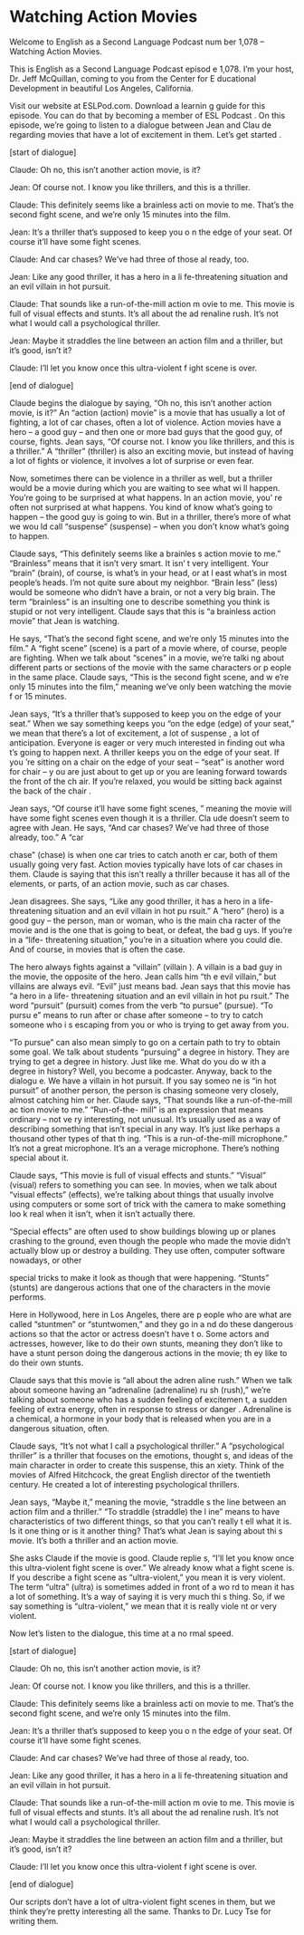 # Watching Action Movies

Welcome to English as a Second Language Podcast num ber 1,078 – Watching Action Movies.

This is English as a Second Language Podcast episod e 1,078. I’m your host, Dr. Jeff McQuillan, coming to you from the Center for E ducational Development in beautiful Los Angeles, California.

Visit our website at ESLPod.com. Download a learnin g guide for this episode. You can do that by becoming a member of ESL Podcast . On this episode, we’re going to listen to a dialogue between Jean and Clau de regarding movies that have a lot of excitement in them. Let’s get started .

[start of dialogue]

Claude: Oh no, this isn’t another action movie, is it?

Jean: Of course not. I know you like thrillers, and  this is a thriller.

Claude: This definitely seems like a brainless acti on movie to me. That’s the second fight scene, and we’re only 15 minutes into the film.

Jean: It’s a thriller that’s supposed to keep you o n the edge of your seat. Of course it’ll have some fight scenes.

Claude: And car chases? We’ve had three of those al ready, too.

Jean: Like any good thriller, it has a hero in a li fe-threatening situation and an evil villain in hot pursuit.

Claude: That sounds like a run-of-the-mill action m ovie to me. This movie is full of visual effects and stunts. It’s all about the ad renaline rush. It’s not what I would call a psychological thriller.

Jean: Maybe it straddles the line between an action  film and a thriller, but it’s good, isn’t it?

Claude: I’ll let you know once this ultra-violent f ight scene is over.

[end of dialogue]

Claude begins the dialogue by saying, “Oh no, this isn’t another action movie, is it?” An “action (action) movie” is a movie that has  usually a lot of fighting, a lot of car chases, often a lot of violence. Action movies have a hero – a good guy – and then one or more bad guys that the good guy, of  course, fights. Jean says, “Of course not. I know you like thrillers, and this  is a thriller.” A “thriller” (thriller) is also an exciting movie, but instead of having a lot  of fights or violence, it involves a lot of surprise or even fear.

Now, sometimes there can be violence in a thriller as well, but a thriller would be a movie during which you are waiting to see what wi ll happen. You’re going to be surprised at what happens. In an action movie, you’ re often not surprised at what happens. You kind of know what’s going to happen – the good guy is going to win. But in a thriller, there’s more of what we wou ld call “suspense” (suspense) – when you don’t know what’s going to happen.

Claude says, “This definitely seems like a brainles s action movie to me.” “Brainless” means that it isn’t very smart. It isn’ t very intelligent. Your “brain” (brain), of course, is what’s in your head, or at l east what’s in most people’s heads. I’m not quite sure about my neighbor. “Brain less” (less) would be someone who didn’t have a brain, or not a very big brain. The term “brainless” is an insulting one to describe something you think is  stupid or not very intelligent. Claude says that this is “a brainless action movie”  that Jean is watching.

He says, “That’s the second fight scene, and we’re only 15 minutes into the film.” A “fight scene” (scene) is a part of a movie where,  of course, people are fighting. When we talk about “scenes” in a movie, we’re talki ng about different parts or sections of the movie with the same characters or p eople in the same place. Claude says, “This is the second fight scene, and w e’re only 15 minutes into the film,” meaning we’ve only been watching the movie f or 15 minutes.

Jean says, “It’s a thriller that’s supposed to keep  you on the edge of your seat.” When we say something keeps you “on the edge (edge)  of your seat,” we mean that there’s a lot of excitement, a lot of suspense , a lot of anticipation. Everyone is eager or very much interested in finding out wha t’s going to happen next. A thriller keeps you on the edge of your seat. If you ’re sitting on a chair on the edge of your seat – “seat” is another word for chair – y ou are just about to get up or you are leaning forward towards the front of the ch air. If you’re relaxed, you would be sitting back against the back of the chair .

Jean says, “Of course it’ll have some fight scenes, ” meaning the movie will have some fight scenes even though it is a thriller. Cla ude doesn’t seem to agree with Jean. He says, “And car chases? We’ve had three of those already, too.” A “car

chase” (chase) is when one car tries to catch anoth er car, both of them usually going very fast. Action movies typically have lots of car chases in them. Claude is saying that this isn’t really a thriller because it  has all of the elements, or parts, of an action movie, such as car chases.

Jean disagrees. She says, “Like any good thriller, it has a hero in a life- threatening situation and an evil villain in hot pu rsuit.” A “hero” (hero) is a good guy – the person, man or woman, who is the main cha racter of the movie and is the one that is going to beat, or defeat, the bad g uys. If you’re in a “life- threatening situation,” you’re in a situation where  you could die. And of course, in movies that is often the case.

The hero always fights against a “villain” (villain ). A villain is a bad guy in the movie, the opposite of the hero. Jean calls him “th e evil villain,” but villains are always evil. “Evil” just means bad. Jean says that this movie has “a hero in a life- threatening situation and an evil villain in hot pu rsuit.” The word “pursuit” (pursuit) comes from the verb “to pursue” (pursue). “To pursu e” means to run after or chase after someone – to try to catch someone who i s escaping from you or who is trying to get away from you.

“To pursue” can also mean simply to go on a certain  path to try to obtain some goal. We talk about students “pursuing” a degree in  history. They are trying to get a degree in history. Just like me. What do you do w ith a degree in history? Well, you become a podcaster. Anyway, back to the dialogu e. We have a villain in  hot pursuit. If you say someo ne is “in hot pursuit” of another person, the person is chasing someone very closely,  almost catching him or her. Claude says, “That sounds like a run-of-the-mill ac tion movie to me.” “Run-of-the- mill” is an expression that means ordinary – not ve ry interesting, not unusual. It’s usually used as a way of describing something that isn’t special in any way. It’s just like perhaps a thousand other types of that th ing. “This is a run-of-the-mill microphone.” It’s not a great microphone. It’s an a verage microphone. There’s nothing special about it.

Claude says, “This movie is full of visual effects and stunts.” “Visual” (visual) refers to something you can see. In movies, when we  talk about “visual effects” (effects), we’re talking about things that usually involve using computers or some sort of trick with the camera to make something loo k real when it isn’t, when it isn’t actually there.

“Special effects” are often used to show buildings blowing up or planes crashing to the ground, even though the people who made the movie didn’t actually blow up or destroy a building. They use often, computer software nowadays, or other

special tricks to make it look as though that were happening. “Stunts” (stunts) are dangerous actions that one of the characters in the  movie performs.

Here in Hollywood, here in Los Angeles, there are p eople who are what are called “stuntmen” or “stuntwomen,” and they go in a nd do these dangerous actions so that the actor or actress doesn’t have t o. Some actors and actresses, however, like to do their own stunts, meaning they don’t like to have a stunt person doing the dangerous actions in the movie; th ey like to do their own stunts.

Claude says that this movie is “all about the adren aline rush.” When we talk about someone having an “adrenaline (adrenaline) ru sh (rush),” we’re talking about someone who has a sudden feeling of excitemen t, a sudden feeling of extra energy, often in response to stress or danger . Adrenaline is a chemical, a hormone in your body that is released when you are in a dangerous situation, often.

Claude says, “It’s not what I call a psychological thriller.” A “psychological thriller” is a thriller that focuses on the emotions, thought s, and ideas of the main character in order to create this suspense, this an xiety. Think of the movies of Alfred Hitchcock, the great English director of the  twentieth century. He created a lot of interesting psychological thrillers.

Jean says, “Maybe it,” meaning the movie, “straddle s the line between an action film and a thriller.” “To straddle (straddle) the l ine” means to have characteristics of two different things, so that you can’t really t ell what it is. Is it one thing or is it another thing? That’s what Jean is saying about thi s movie. It’s both a thriller and an action movie.

She asks Claude if the movie is good. Claude replie s, “I’ll let you know once this ultra-violent fight scene is over.” We already know  what a fight scene is. If you describe a fight scene as “ultra-violent,” you mean  it is very violent. The term “ultra” (ultra) is sometimes added in front of a wo rd to mean it has a lot of something. It’s a way of saying it is very much thi s thing. So, if we say something is “ultra-violent,” we mean that it is really viole nt or very violent.

Now let’s listen to the dialogue, this time at a no rmal speed.

[start of dialogue]

Claude: Oh no, this isn’t another action movie, is it?

Jean: Of course not. I know you like thrillers, and  this is a thriller.

 Claude: This definitely seems like a brainless acti on movie to me. That’s the second fight scene, and we’re only 15 minutes into the film.

Jean: It’s a thriller that’s supposed to keep you o n the edge of your seat. Of course it’ll have some fight scenes.

Claude: And car chases? We’ve had three of those al ready, too.

Jean: Like any good thriller, it has a hero in a li fe-threatening situation and an evil villain in hot pursuit.

Claude: That sounds like a run-of-the-mill action m ovie to me. This movie is full of visual effects and stunts. It’s all about the ad renaline rush. It’s not what I would call a psychological thriller.

Jean: Maybe it straddles the line between an action  film and a thriller, but it’s good, isn’t it?

Claude: I’ll let you know once this ultra-violent f ight scene is over.

[end of dialogue]

Our scripts don’t have a lot of ultra-violent fight  scenes in them, but we think they’re pretty interesting all the same. Thanks to Dr. Lucy Tse for writing them.



